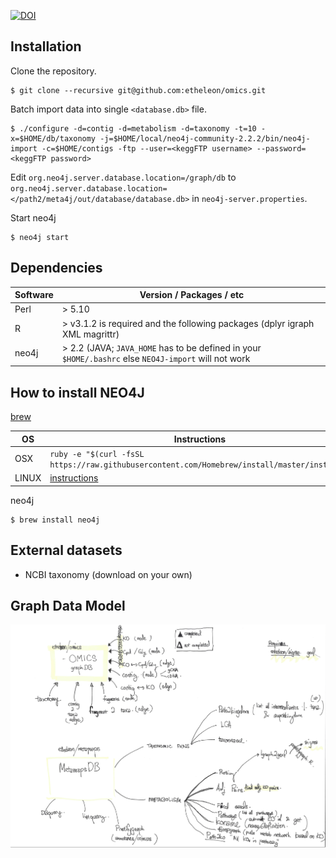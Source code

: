 [![DOI](https://zenodo.org/badge/19045/etheleon/omics.svg)](https://zenodo.org/badge/latestdoi/19045/etheleon/omics)


## Installation

Clone the repository.

```
$ git clone --recursive git@github.com:etheleon/omics.git
```

Batch import data into single `<database.db>` file.

```
$ ./configure -d=contig -d=metabolism -d=taxonomy -t=10 -x=$HOME/db/taxonomy -j=$HOME/local/neo4j-community-2.2.2/bin/neo4j-import -c=$HOME/contigs -ftp --user=<keggFTP username> --password=<keggFTP password>
```

Edit `org.neo4j.server.database.location=/graph/db` to `org.neo4j.server.database.location=</path2/meta4j/out/database/database.db>` in `neo4j-server.properties`.

Start neo4j

```
$ neo4j start
```

## Dependencies

| Software | Version / Packages / etc                                                                             |
| ----     | ----                                                                                                 |
| Perl     | > 5.10                                                                                               |
| R        | > v3.1.2 is required and the following packages (dplyr igraph XML magrittr)                          |
| neo4j    | > 2.2 (JAVA; `JAVA_HOME` has to be defined in your `$HOME/.bashrc` else `NEO4J-import` will not work |

## How to install NEO4J

[brew](http://brew.sh/)

| OS    | Instructions                                                                                                    |
| ---   | ---                                                                                                             |
| OSX   | `ruby -e "$(curl -fsSL https://raw.githubusercontent.com/Homebrew/install/master/install)"`                     |
| LINUX | [instructions](https://www.digitalocean.com/community/tutorials/how-to-install-and-use-linuxbrew-on-a-linux-vps)|

neo4j

```
$ brew install neo4j
```

## External datasets

* NCBI taxonomy (download on your own)

## Graph Data Model

![workflow](./workflow.png)
